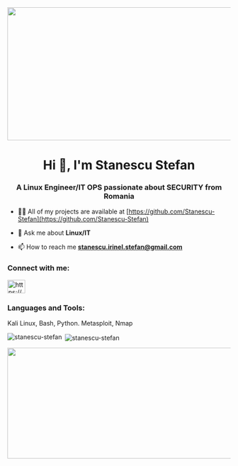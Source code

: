 <div id="header" align ="center">
  <img src="https://media.giphy.com/media/USV0ym3bVWQJJmNu3N/giphy.gif" width="750" height="300" />
</div>
  

                                                     
<h1 align="center">Hi 👋, I'm Stanescu Stefan</h1>
<h3 align="center">A Linux Engineer/IT OPS passionate about SECURITY from Romania</h3>



- 👨‍💻 All of my projects are available at [https://github.com/Stanescu-Stefan](https://github.com/Stanescu-Stefan)

- 💬 Ask me about **Linux/IT**

- 📫 How to reach me **stanescu.irinel.stefan@gmail.com**

<h3 align="left">Connect with me:</h3>
<p align="left">
<a href="https://www.linkedin.com/in/stefan-stanescu-081602156/" target="blank"><img align="center" src="https://raw.githubusercontent.com/rahuldkjain/github-profile-readme-generator/master/src/images/icons/Social/linked-in-alt.svg" alt="https://www.linkedin.com/in/stefan-stanescu-081602156/" height="30" width="40" /></a>
</p>

<h3 align="left">Languages and Tools:</h3>
<p align="left"> </a>Kali Linux, Bash, Python. Metasploit, Nmap</a> </p>

<p><img align="left" src="https://github-readme-stats.vercel.app/api/top-langs?username=stanescu-stefan&show_icons=true&locale=en&layout=compact" alt="stanescu-stefan" /></p>

<p>&nbsp;<img align="center" src="https://github-readme-stats.vercel.app/api?username=stanescu-stefan&show_icons=true&locale=en" alt="stanescu-stefan" /></p>



  
  <div align="center">
  <img src="https://media.giphy.com/media/qgQUggAC3Pfv687qPC/giphy.gif" width="750" height="250"/>
 </div>
 
 
 
 
 
 <!---
<div align="right">
  <img src="https://media.giphy.com/media/fwbZnTftCXVocKzfxR/giphy.gif" width="200" height="400"/>
 </div>

-->
  
  
